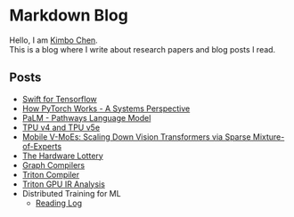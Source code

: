 # Markdown Blog

Hello, I am [Kimbo Chen](https://twitter.com/kimbochen).  
This is a blog where I write about research papers and blog posts I read.

## Posts

- [Swift for Tensorflow](https://github.com/kimbochen/md-blogs/tree/main/swift-for-tensorflow)
- [How PyTorch Works - A Systems Perspective](https://github.com/kimbochen/md-blogs/tree/main/pytorch-systems-intro)
- [PaLM - Pathways Language Model](https://github.com/kimbochen/md-blogs/tree/main/palm)
- [TPU v4 and TPU v5e](https://github.com/kimbochen/md-blogs/tree/main/tpuv4_v5e)
- [Mobile V-MoEs: Scaling Down Vision Transformers via Sparse Mixture-of-Experts](https://github.com/kimbochen/md-blogs/tree/main/mobile-v-moes)
- [The Hardware Lottery](https://github.com/kimbochen/md-blogs/tree/main/the-hardware-lottery)
- [Graph Compilers](https://github.com/kimbochen/md-blogs/tree/main/graph-compilers)
- [Triton Compiler](https://github.com/kimbochen/md-blogs/tree/main/triton)
- [Triton GPU IR Analysis](https://github.com/kimbochen/md-blogs/tree/main/triton-gpu-ir-analysis)
- Distributed Training for ML
  - [Reading Log](https://github.com/kimbochen/md-blogs/tree/main/ml-distributed-training/reading-log.md)
